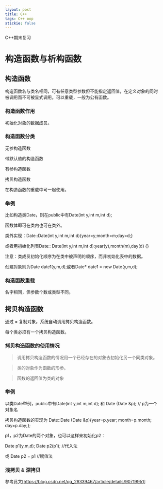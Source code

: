 ```yaml
---
layout: post
title: C++
tags: C++ oop
stickie: false
---
```

C++期末复习

# 构造函数与析构函数

## 构造函数

构造函数名与类名相同，可有任意类型参数但不能指定返回值，在定义对象的同时被调用而不可被显式调用，可以重载，一般为公有函数。

### 构造函数作用

初始化对象的数据成员。

### 构造函数分类

无参构造函数

带默认值的构造函数

有参构造函数

拷贝构造函数

在构造函数的重载中可一起使用。

### 举例

比如构造类Date，则在public中有Date(int y,int m,int d);

函数体即可在类内也可在类外。

类外实现：Date::Date(int y,int m,int d){year=y;month=m;day=d;}

或者用初始化列表Date:: Date(int y,int m,int d):year(y),month(m),day(d) {}

注意：类成员初始化顺序为在类中被声明的顺序，而非初始化表中的数据。

创建对象则为Date date1(y,m,d);或者Date* date1 = new Date(y,m,d);

### 构造函数重载

名字相同，但参数个数或类型不同。

## 拷贝构造函数

通过 = 复制对象，系统自动调用拷贝构造函数。

每个类必须有一个拷贝构造函数。

### 拷贝构造函数的使用情况

> 调用拷贝构造函数的情况用一个已经存在的对象去初始化另一个同类对象。

> 类的对象作为函数的形参。

> 函数的返回值为类的对象

### 举例

以类Date举例，public中有Date(int y,int m,int d); 和 Date (Date &p); // p为一个对象名

拷贝构造函数的实现为 Date::Date (Date &p){year=p.year; month=p.month; day=p.day;};

p1，p2为Date的两个对象，也可以这样来初始化p2：

Date p1(y,m,d);   Date p2(p1); //代入法

或 Date p2 = p1 //赋值法

### 浅拷贝 & 深拷贝

参考此文[https://blog.csdn.net/qq_29339467/article/details/90719951]


 



